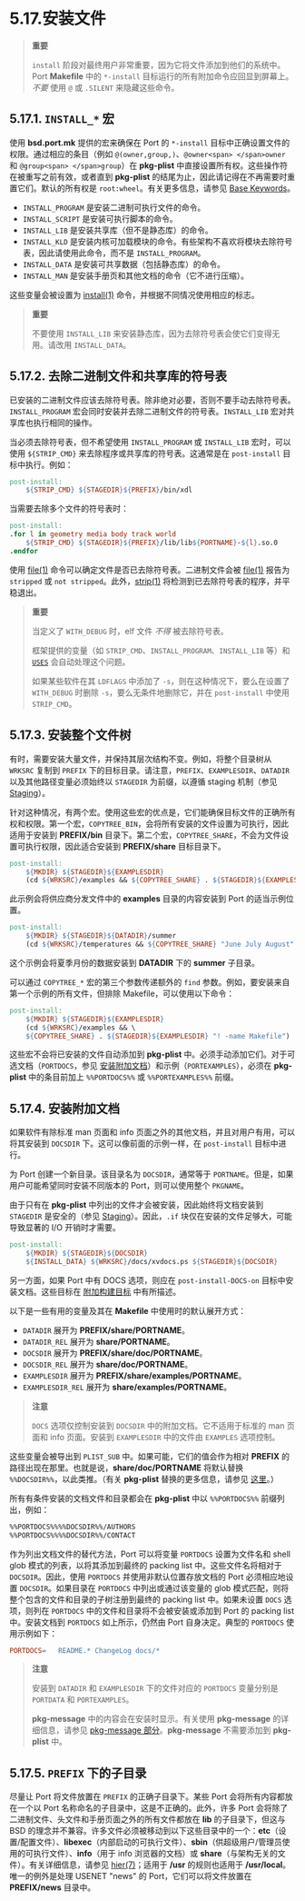 # 5.17.安装文件

>**重要**
>
> `install` 阶段对最终用户非常重要，因为它将文件添加到他们的系统中。Port **Makefile** 中的 `*-install` 目标运行的所有附加命令应回显到屏幕上。*不要* 使用 `@` 或 `.SILENT` 来隐藏这些命令。

## 5.17.1. `INSTALL_*` 宏

使用 **bsd.port.mk** 提供的宏来确保在 Port 的 `*-install` 目标中正确设置文件的权限。通过相应的条目（例如 `@(owner,group,)`、`@owner<span> </span>owner` 和 `@group<span> </span>group`）在 **pkg-plist** 中直接设置所有权。这些操作符在被重写之前有效，或者直到 **pkg-plist** 的结尾为止，因此请记得在不再需要时重置它们。默认的所有权是 `root:wheel`。有关更多信息，请参见 [Base Keywords](https://docs.freebsd.org/en/books/porters-handbook/plist/#plist-keywords-base)。

* `INSTALL_PROGRAM` 是安装二进制可执行文件的命令。
* `INSTALL_SCRIPT` 是安装可执行脚本的命令。
* `INSTALL_LIB` 是安装共享库（但不是静态库）的命令。
* `INSTALL_KLD` 是安装内核可加载模块的命令。有些架构不喜欢将模块去除符号表，因此请使用此命令，而不是 `INSTALL_PROGRAM`。
* `INSTALL_DATA` 是安装可共享数据（包括静态库）的命令。
* `INSTALL_MAN` 是安装手册页和其他文档的命令（它不进行压缩）。

这些变量会被设置为 [install(1)](https://man.freebsd.org/cgi/man.cgi?query=install&sektion=1&format=html) 命令，并根据不同情况使用相应的标志。

>**重要**
>
>不要使用 `INSTALL_LIB` 来安装静态库，因为去除符号表会使它们变得无用。请改用 `INSTALL_DATA`。


## 5.17.2. 去除二进制文件和共享库的符号表

已安装的二进制文件应该去除符号表。除非绝对必要，否则不要手动去除符号表。`INSTALL_PROGRAM` 宏会同时安装并去除二进制文件的符号表。`INSTALL_LIB` 宏对共享库也执行相同的操作。

当必须去除符号表，但不希望使用 `INSTALL_PROGRAM` 或 `INSTALL_LIB` 宏时，可以使用 `${STRIP_CMD}` 来去除程序或共享库的符号表。这通常是在 `post-install` 目标中执行。例如：

```makefile
post-install:
	${STRIP_CMD} ${STAGEDIR}${PREFIX}/bin/xdl
```

当需要去除多个文件的符号表时：

```makefile
post-install:
.for l in geometry media body track world
	${STRIP_CMD} ${STAGEDIR}${PREFIX}/lib/lib${PORTNAME}-${l}.so.0
.endfor
```

使用 [file(1)](https://man.freebsd.org/cgi/man.cgi?query=file&sektion=1&format=html) 命令可以确定文件是否已去除符号表。二进制文件会被 [file(1)](https://man.freebsd.org/cgi/man.cgi?query=file&sektion=1&format=html) 报告为 `stripped` 或 `not stripped`。此外，[strip(1)](https://man.freebsd.org/cgi/man.cgi?query=strip&sektion=1&format=html) 将检测到已去除符号表的程序，并平稳退出。

>**重要**
>
>当定义了 `WITH_DEBUG` 时，elf 文件 *不得* 被去除符号表。
>
>框架提供的变量（如 `STRIP_CMD`、`INSTALL_PROGRAM`、`INSTALL_LIB` 等）和 [`USES`](https://docs.freebsd.org/en/books/porters-handbook/uses/#uses) 会自动处理这个问题。
>
>如果某些软件在其 `LDFLAGS` 中添加了 `-s`，则在这种情况下，要么在设置了 `WITH_DEBUG` 时删除 `-s`，要么无条件地删除它，并在 `post-install` 中使用 `STRIP_CMD`。 

## 5.17.3. 安装整个文件树

有时，需要安装大量文件，并保持其层次结构不变。例如，将整个目录树从 `WRKSRC` 复制到 `PREFIX` 下的目标目录。请注意，`PREFIX`、`EXAMPLESDIR`、`DATADIR` 以及其他路径变量必须始终以 `STAGEDIR` 为前缀，以遵循 staging 机制（参见 [Staging](https://docs.freebsd.org/en/books/porters-handbook/special/#staging)）。

针对这种情况，有两个宏。使用这些宏的优点是，它们能确保目标文件的正确所有权和权限。第一个宏，`COPYTREE_BIN`，会将所有安装的文件设置为可执行，因此适用于安装到 **PREFIX/bin** 目录下。第二个宏，`COPYTREE_SHARE`，不会为文件设置可执行权限，因此适合安装到 **PREFIX/share** 目标目录下。

```makefile
post-install:
	${MKDIR} ${STAGEDIR}${EXAMPLESDIR}
	(cd ${WRKSRC}/examples && ${COPYTREE_SHARE} . ${STAGEDIR}${EXAMPLESDIR})
```

此示例会将供应商分发文件中的 **examples** 目录的内容安装到 Port 的适当示例位置。

```makefile
post-install:
	${MKDIR} ${STAGEDIR}${DATADIR}/summer
	(cd ${WRKSRC}/temperatures && ${COPYTREE_SHARE} "June July August" ${STAGEDIR}${DATADIR}/summer)
```

这个示例会将夏季月份的数据安装到 **DATADIR** 下的 **summer** 子目录。

可以通过 `COPYTREE_*` 宏的第三个参数传递额外的 `find` 参数。例如，要安装来自第一个示例的所有文件，但排除 Makefile，可以使用以下命令：

```makefile
post-install:
	${MKDIR} ${STAGEDIR}${EXAMPLESDIR}
	(cd ${WRKSRC}/examples && \
	${COPYTREE_SHARE} . ${STAGEDIR}${EXAMPLESDIR} "! -name Makefile")
```

这些宏不会将已安装的文件自动添加到 **pkg-plist** 中。必须手动添加它们。对于可选文档（`PORTDOCS`，参见 [安装附加文档](https://docs.freebsd.org/en/books/porters-handbook/makefiles/#install-documentation)）和示例（`PORTEXAMPLES`），必须在 **pkg-plist** 中的条目前加上 `%%PORTDOCS%%` 或 `%%PORTEXAMPLES%%` 前缀。

## 5.17.4. 安装附加文档

如果软件有除标准 man 页面和 info 页面之外的其他文档，并且对用户有用，可以将其安装到 `DOCSDIR` 下。这可以像前面的示例一样，在 `post-install` 目标中进行。

为 Port 创建一个新目录。该目录名为 `DOCSDIR`，通常等于 `PORTNAME`。但是，如果用户可能希望同时安装不同版本的 Port，则可以使用整个 `PKGNAME`。

由于只有在 **pkg-plist** 中列出的文件才会被安装，因此始终将文档安装到 `STAGEDIR` 是安全的（参见 [Staging](https://docs.freebsd.org/en/books/porters-handbook/special/#staging)）。因此，`.if` 块仅在安装的文件足够大，可能导致显著的 I/O 开销时才需要。

```makefile
post-install:
	${MKDIR} ${STAGEDIR}${DOCSDIR}
	${INSTALL_DATA} ${WRKSRC}/docs/xvdocs.ps ${STAGEDIR}${DOCSDIR}
```

另一方面，如果 Port 中有 DOCS 选项，则应在 `post-install-DOCS-on` 目标中安装文档。这些目标在 [附加构建目标](https://docs.freebsd.org/en/books/porters-handbook/makefiles/#options-targets) 中有所描述。

以下是一些有用的变量及其在 **Makefile** 中使用时的默认展开方式：

* `DATADIR` 展开为 **PREFIX/share/PORTNAME**。
* `DATADIR_REL` 展开为 **share/PORTNAME**。
* `DOCSDIR` 展开为 **PREFIX/share/doc/PORTNAME**。
* `DOCSDIR_REL` 展开为 **share/doc/PORTNAME**。
* `EXAMPLESDIR` 展开为 **PREFIX/share/examples/PORTNAME**。
* `EXAMPLESDIR_REL` 展开为 **share/examples/PORTNAME**。

>**注意**
>
> `DOCS` 选项仅控制安装到 `DOCSDIR` 中的附加文档。它不适用于标准的 man 页面和 info 页面。安装到 `EXAMPLESDIR` 中的文件由 `EXAMPLES` 选项控制。 


这些变量会被导出到 `PLIST_SUB` 中。如果可能，它们的值会作为相对 **PREFIX** 的路径出现在那里。也就是说，**share/doc/PORTNAME** 将默认替换 `%%DOCSDIR%%`，以此类推。（有关 **pkg-plist** 替换的更多信息，请参见 [这里](https://docs.freebsd.org/en/books/porters-handbook/plist/#plist-sub)。）

所有有条件安装的文档文件和目录都会在 **pkg-plist** 中以 `%%PORTDOCS%%` 前缀列出，例如：

```sh
%%PORTDOCS%%%%DOCSDIR%%/AUTHORS
%%PORTDOCS%%%%DOCSDIR%%/CONTACT
```

作为列出文档文件的替代方法，Port 可以将变量 `PORTDOCS` 设置为文件名和 shell glob 模式的列表，以将其添加到最终的 packing list 中。这些文件名将相对于 `DOCSDIR`。因此，使用 `PORTDOCS` 并使用非默认位置存放文档的 Port 必须相应地设置 `DOCSDIR`。如果目录在 `PORTDOCS` 中列出或通过该变量的 glob 模式匹配，则将整个包含的文件和目录的子树注册到最终的 packing list 中。如果未设置 `DOCS` 选项，则列在 `PORTDOCS` 中的文件和目录将不会被安装或添加到 Port 的 packing list 中。安装文档到 `PORTDOCS` 如上所示，仍然由 Port 自身决定。典型的 `PORTDOCS` 使用示例如下：

```makefile
PORTDOCS=	README.* ChangeLog docs/*
```

>**注意**
>
> 安装到 `DATADIR` 和 `EXAMPLESDIR` 下的文件对应的 `PORTDOCS` 变量分别是 `PORTDATA` 和 `PORTEXAMPLES`。
>
>**pkg-message** 中的内容会在安装时显示。有关使用 **pkg-message** 的详细信息，请参见 [pkg-message 部分](https://docs.freebsd.org/en/books/porters-handbook/pkg-files/#porting-message)。**pkg-message** 不需要添加到 **pkg-plist** 中。

## 5.17.5. `PREFIX` 下的子目录

尽量让 Port 将文件放置在 `PREFIX` 的正确子目录下。某些 Port 会将所有内容都放在一个以 Port 名称命名的子目录中，这是不正确的。此外，许多 Port 会将除了二进制文件、头文件和手册页面之外的所有文件都放在 **lib** 的子目录下，但这与 BSD 的理念并不兼容。许多文件必须被移动到以下这些目录中的一个：**etc**（设置/配置文件）、**libexec**（内部启动的可执行文件）、**sbin**（供超级用户/管理员使用的可执行文件）、**info**（用于 info 浏览器的文档）或 **share**（与架构无关的文件）。有关详细信息，请参见 [hier(7)](https://man.freebsd.org/cgi/man.cgi?query=hier&sektion=7&format=html)；适用于 **/usr** 的规则也适用于 **/usr/local**。唯一的例外是处理 USENET "news" 的 Port，它们可以将文件放置在 **PREFIX/news** 目录中。

